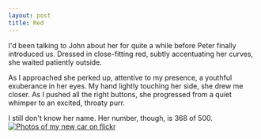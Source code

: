 ```yaml
---
layout: post
title: Red
---
```

I'd been talking to John about her for quite a while before Peter
finally introduced us. Dressed in close-fitting red, subtly accentuating
her curves, she waited patiently outside.

As I approached she perked up, attentive to my presence, a youthful
exuberance in her eyes. My hand lightly touching her side, she drew me
closer. As I pushed all the right buttons, she progressed from a quiet
whimper to an excited, throaty purr.

I still don't know her name. Her number, though, is 368 of 500.[![Photos
of my new car on
flickr](http://farm3.static.flickr.com/2094/1875843891_1f9a266ea0.jpg?v=0)][flickr car]

[flickr car]: http://www.flickr.com/photos/steviebm/sets/72157602936819100/
